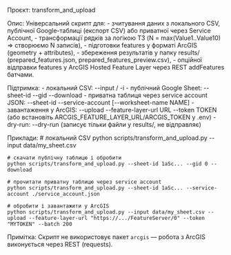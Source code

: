 Проєкт: transform_and_upload

Опис:
    Універсальний скрипт для:
      - зчитування даних з локального CSV, публічної Google-таблиці (експорт CSV) або приватної через Service Account,
      - трансформації рядків за логікою ТЗ (N = max(Value1..Value10) => створюємо N записів),
      - підготовки features у форматі ArcGIS (geometry + attributes),
      - збереження результатів у папку results/ (prepared_features.json, prepared_features_preview.csv),
      - опційної відправки features у ArcGIS Hosted Feature Layer через REST addFeatures батчами.

Підтримка:
    - локальний CSV: --input / -i
    - публічний Google Sheet: --sheet-id <id> --gid <gid> --download
    - приватна таблиця через service account JSON: --sheet-id <id> --service-account <path> [--worksheet-name NAME]
    - завантаження у ArcGIS: --upload --feature-layer-url URL --token TOKEN (або встановіть ARCGIS_FEATURE_LAYER_URL/ARCGIS_TOKEN у .env)
    - dry-run: --dry-run (записує тільки файли у results/, не відправляє)

Приклади:
    # локальний CSV
    python scripts/transform_and_upload.py --input data/my_sheet.csv

    # скачати публічну таблицю і обробити
    python scripts/transform_and_upload.py --sheet-id 1aSc... --gid 0 --download

    # прочитати приватну таблицю через service account
    python scripts/transform_and_upload.py --sheet-id 1aSc... --service-account ./service_account.json

    # обробити і завантажити у ArcGIS
    python scripts/transform_and_upload.py --input data/my_sheet.csv --upload --feature-layer-url "https://.../FeatureServer/0" --token "MYTOKEN" --batch 200

Примітка:
    Скрипт не використовує пакет `arcgis` — робота з ArcGIS виконується через REST (requests).